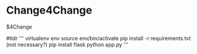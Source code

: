 # Change4Change
$4Change

#tldr
'''
virtualenv env
source env/bin/activate
pip install -r requirements.txt (not necessary?)
pip install flask
python app.py
'''
